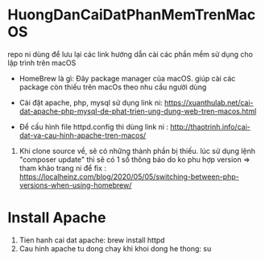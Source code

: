 # HuongDanCaiDatPhanMemTrenMacOS
repo ni dùng để lưu lại các link hướng dẫn cài các phần mềm sử dụng cho lập trình trên macOS

- HomeBrew là gì: Đây package manager của macOS. giúp cài các package còn thiếu trên macOs theo nhu cầu người dùng

- Cài đặt apache, php, mysql sử dụng link ni:
https://xuanthulab.net/cai-dat-apache-php-mysql-de-phat-trien-ung-dung-web-tren-macos.html

- Để cấu hình file httpd.config thì dùng link ni :
http://thaotrinh.info/cai-dat-va-cau-hinh-apache-tren-macos/


1. Khi clone source về, sẽ có những thành phần bị thiếu. lúc sử dụng lệnh "composer update" thì sẽ có 1 số thông báo do ko phu hợp version
=> tham khảo trang ni để fix : https://localheinz.com/blog/2020/05/05/switching-between-php-versions-when-using-homebrew/

# Install Apache
  1. Tien hanh cai dat apache: brew install httpd
  2. Cau hinh apache tu dong chay khi khoi dong he thong: su
